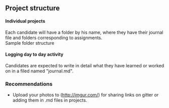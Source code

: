 ## Project structure

#### Individual projects
Each candidate will have a folder by his name, where they have their journal file and folders corresponding to assignments.
<br>
Sample folder structure

#### Logging day to day activity
Candidates are expected to write in detail what they have learned or worked on in a filed named "journal.md".

### Recommendations
- Upload your photos to (http://imgur.com/) for sharing links on gitter or adding them in .md files in projects.